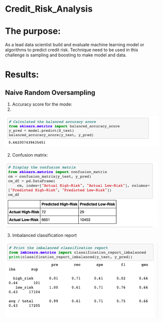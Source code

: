 # Credit_Risk_Analysis

# The purpose: 
As a lead data scientist build and evaluate machine learning model or algorithms to predict credit risk. Technique need to be used in this challenge is sampling and boosting to make model and data.

# Results:

## Naive Random Oversampling

1. Accuracy score for the mode:
2. 
![score](resources/NR_accuracy_score.png)

2. Confusion matrix:

![matrix](resources/NR_confusion_matrix.png)


3.  Imbalanced classification report

![report](resources/NR_imbalanced_classification_report.png)
